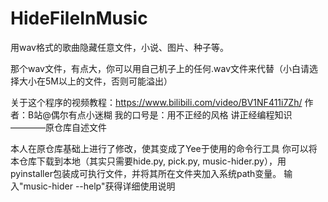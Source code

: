 # HideFileInMusic
用wav格式的歌曲隐藏任意文件，小说、图片、种子等。

那个wav文件，有点大，你可以用自己机子上的任何.wav文件来代替（小白请选择大小在5M以上的文件，否则可能溢出）


关于这个程序的视频教程：https://www.bilibili.com/video/BV1NF411i7Zh/
作者：B站@偶尔有点小迷糊
我的口号是：用不正经的风格 讲正经编程知识
    ————原仓库自述文件

本人在原仓库基础上进行了修改，使其变成了Yee于使用的命令行工具
你可以将本仓库下载到本地（其实只需要hide.py, pick.py, music-hider.py），用pyinstaller包装成可执行文件，并将其所在文件夹加入系统path变量。
输入"music-hider --help"获得详细使用说明